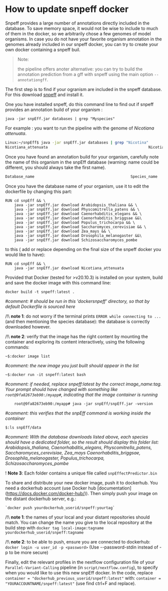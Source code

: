 # How to update snpeff docker
Snpeff provides a large number of annotations directly included in the database. To save memory space, it would not be wise to include to much of them in the docker, so we arbitrarily chose a few genomes of model organisms. In case you do not have your favorite organism annotation in the genomes already included in our snpeff docker, you can try to create your own docker containing a snpeff buil.
>Note: 
>
>the pipeline offers anoter alternative: you can try to build the annotation prediction from a gff with snpeff using the main option `--annotationgff`.


The first step is to find if your ogranism are included in the snpeff database. For this download [snpeff](https://pcingola.github.io/SnpEff/download/) and install it.

One you have installed snpeff, do this command line to find out if snpeff provides an annotation build of your organism : 

`java -jar snpEff.jar databases | grep "Myspecies" `

For example : you want to run the pipeline with the genome of *Nicotiana attenuata*.

```sh
Linux:~/snpEff$ java -jar snpEff.jar databases | grep "Nicotina"
Nicotiana_attenuata                                         	Nicotiana_attenuata                                         	          	                              	https://snpeff.blob.core.windows.net/databases/v5_0/snpEff_v5_0_Nicotiana_attenuata.zip

```

Once you have found an annotation build for your organism, carefully note the name of this organism in the snpEff database (warning: name could be different, you should always take the first name).

```sh
Database_name                                         	Species_name                                         	          	                              	https://snpeff.blob.core.windows.net/databases/v5_0/.....zip

```

Once you have the database name of your organism, use it to edit the dockerfile by changing this part:
```docker
RUN cd snpEff && \
	java -jar snpEff.jar download Arabidopsis_thaliana && \
	java -jar snpEff.jar download Physcomitrella_patens && \
	java -jar snpEff.jar download Caenorhabditis_elegans && \
	java -jar snpEff.jar download Caenorhabditis_briggsae &&\
	java -jar snpEff.jar download Populus_trichocarpa && \
	java -jar snpEff.jar download Saccharomyces_cerevisiae && \
	java -jar snpEff.jar download Zea_mays && \
	java -jar snpEff.jar download Drosophila_melanogaster &&\
	java -jar snpEff.jar download Schizosaccharomyces_pombe
```
to this ( add or replace depending on the final size of the snpeff docker you would like to have): 

```docker
RUN cd snpEff && \
	java -jar snpEff.jar download Nicotiana_attenuata
```

Provided that Docker (tested for >v20.10.3) is installed on your system, build and save the docker image with this command line:
```
docker build -t snpeff:latest . 
```
*#comment: # should be run in this 'dockersnpeff' directory, so that by default Dockerfile is sourced here*

/!\ **note 1**: do not worry if the terminal prints `ERROR while connecting to ...` (and then mentioning the species database): the database is correctly downloaded however.

/!\ **note 2**: verify that the image has the right content by mounting the container and exploring its content interactively, using the following commands:

	~$:docker image list

*#comment: the new image you just built should appear in the list*

	~$:docker run -it snpeff:latest bash 
*#comment: if needed, replace snpeff:latest by the correct image_name:tag. Your prompt should have changed with something like `root@9fa82673eb90:/myapp#`, indicating that the image container is running*
```docker
	root@9fa82673eb90:/myapp# java -jar snpEff/snpEff.jar -version 
```
*#comment: this verifies that the snpEff command is working inside the container*

	$:ls snpEff/data 
*#comment: With the database downloads listed above, each species should have a dedicated folder, so the result should display this folder list: Arabidopsis_thaliana, Caenorhabditis_elegans, Physcomitrella_patens, Saccharomyces_cerevisiae, Zea_mays Caenorhabditis_briggsae, Drosophila_melanogaster, Populus_trichocarpa, Schizosaccharomyces_pombe*

! **Note 3**: Each folder contains a unique file called `snpEffectPredictor.bin`

To share and distribute your new docker image, push it to dockerhub. You need a dockerhub account (use Docker hub [documentation] (https://docs.docker.com/docker-hub/)). Then simply push your image on the distant dockerhub server, e.g.:

	`docker push yourdockerhub_userid/snpeff:yourtag`

/!\ **note 1**: the names of your local and your distant repositories should match. You can change the name you give to the local repository at the build step with `docker tag local-image:tagname yourdockerhub_userid/snpeff:tagname`

/!\ **note 2**: to be able to push, ensure you are connected to dockerhub: `docker login -u user_id -p <password>` (Use --password-stdin instead of -p to be more secure)


Finally, edit the relevant profiles in the nextflow configuration file of your `Parallel-Variant-Calling` pipeline (in `script/nextflow.config`), to specify when you would like to use this new snpEff docker. In the code, replace `container = "dockerhub_previous_userid/snpeff:latest"` with: `container = "YOURACCOUNTNAME/snpeff:latest"` (use find ctrl+F and replace).